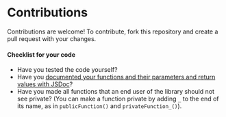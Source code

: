 # Contributions
Contributions are welcome! To contribute, fork this repository and create a pull request with your changes.

#### Checklist for your code
* Have you tested the code yourself?
* Have you [documented your functions and their parameters and return values with JSDoc](http://usejsdoc.org/about-getting-started.html)?
* Have you made all functions that an end user of the library should not see private? (You can make a function private by adding `_` to the end of its name, as in `publicFunction()` and `privateFunction_()`).

